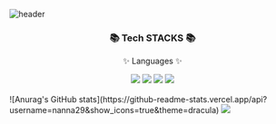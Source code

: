 ![header](https://capsule-render.vercel.app/api?type=waving&color=f8dae2&height=300&section=header&text=Hello👋%20I'm%20nanna29&fontSize=70&fontColor=ffffff)

<div align=center>
  <h3>📚 Tech STACKS 📚</h3>
  <p>✨ Languages ✨</p>
</div>
<div align=center> 
  <img src="https://img.shields.io/badge/java-007396?style=flat&logo=java&logoColor=white">
  <img src="https://img.shields.io/badge/c++-00599C?style=flat&logo=c%2B%2B&logoColor=white">
  <img src="https://img.shields.io/badge/python-3776ABstyle=flat&logo=python&logoColor=white"> 
  <img src="https://img.shields.io/badge/html5-E34F26?style=flat&logo=html5&logoColor=white">
</div>
<br>
![Anurag's GitHub stats](https://github-readme-stats.vercel.app/api?username=nanna29&show_icons=true&theme=dracula)
  <img src="https://github-readme-stats.vercel.app/api/top-langs/?username=nanna29&layout=compact">
